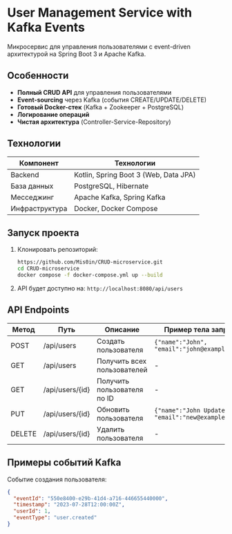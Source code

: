 # User Management Service with Kafka Events

Микросервис для управления пользователями с event-driven архитектурой на Spring Boot 3 и Apache Kafka.

## Особенности

- **Полный CRUD API** для управления пользователями
- **Event-sourcing** через Kafka (события CREATE/UPDATE/DELETE)
- **Готовый Docker-стек** (Kafka + Zookeeper + PostgreSQL)
- **Логирование операций**
- **Чистая архитектура** (Controller-Service-Repository)

## Технологии

| Компонент       | Технологии                          |
|-----------------|-------------------------------------|
| Backend         | Kotlin, Spring Boot 3 (Web, Data JPA) |
| База данных     | PostgreSQL, Hibernate               |
| Месседжинг     | Apache Kafka, Spring Kafka          |
| Инфраструктура  | Docker, Docker Compose              |

## Запуск проекта

1. Клонировать репозиторий:
   ```bash
   https://github.com/Mis0in/CRUD-microservice.git
   cd CRUD-microservice
   docker compose -f docker-compose.yml up --build
   ```
2. API будет доступно на: `http://localhost:8080/api/users`

## API Endpoints

| Метод | Путь            | Описание                  | Пример тела запроса            |
|-------|-----------------|---------------------------|--------------------------------|
| POST  | /api/users      | Создать пользователя      | `{"name":"John", "email":"john@example.com"}` |
| GET   | /api/users      | Получить всех пользователей | -                              |
| GET   | /api/users/{id} | Получить пользователя по ID | -                              |
| PUT   | /api/users/{id} | Обновить пользователя     | `{"name":"John Updated", "email":"new@example.com"}` |
| DELETE| /api/users/{id} | Удалить пользователя      | -                              |

## Примеры событий Kafka

Событие создания пользователя:
```json
{
  "eventId": "550e8400-e29b-41d4-a716-446655440000",
  "timestamp": "2023-07-28T12:00:00Z",
  "userId": 1,
  "eventType": "user.created"
}
```
